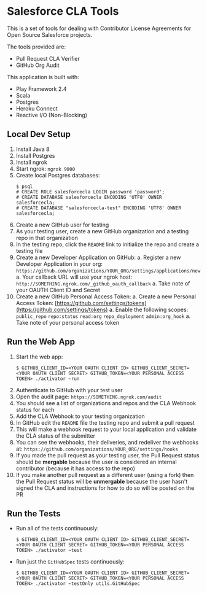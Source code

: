 Salesforce CLA Tools
====================

This is a set of tools for dealing with Contributor License Agreements for Open Source Salesforce projects.

The tools provided are:
- Pull Request CLA Verifier
- GitHub Org Audit

This application is built with:
- Play Framework 2.4
- Scala
- Postgres
- Heroku Connect
- Reactive I/O (Non-Blocking)


Local Dev Setup
---------------

1. Install Java 8
1. Install Postgres
1. Install ngrok
1. Start ngrok: `ngrok 9000`
1. Create local Postgres databases:
    ```
    $ psql
    # CREATE ROLE salesforcecla LOGIN password 'password';
    # CREATE DATABASE salesforcecla ENCODING 'UTF8' OWNER salesforcecla;
    # CREATE DATABASE "salesforcecla-test" ENCODING 'UTF8' OWNER salesforcecla;
    ```
1. Create a new GitHub user for testing
1. As your testing user, create a new GitHub organization and a testing repo in that organization
1. In the testing repo, click the `README` link to initialize the repo and create a testing file
1. Create a new Developer Application on GitHub:
    a. Register a new Developer Application in your org: `https://github.com/organizations/YOUR_ORG/settings/applications/new`
    a. Your callback URL will use your ngrok host: `http://SOMETHING.ngrok.com/_github_oauth_callback`
    a. Take note of your OAUTH Client ID and Secret
1. Create a new GitHub Personal Access Token:
    a. Create a new Personal Access Token: [https://github.com/settings/tokens](https://github.com/settings/tokens)
    a. Enable the following scopes: `public_repo` `repo:status` `read:org` `repo_deployment` `admin:org_hook`
    a. Take note of your personal access token


Run the Web App
---------------

1. Start the web app:
    ```
    $ GITHUB_CLIENT_ID=<YOUR OAUTH CLIENT ID> GITHUB_CLIENT_SECRET=<YOUR OAUTH CLIENT SECRET> GITHUB_TOKEN=<YOUR PERSONAL ACCESS TOKEN> ./activator ~run
    ```
1. Authenticate to GitHub with your test user
1. Open the audit page: `https://SOMETHING.ngrok.com/audit`
1. You should see a list of organizations and repos and the CLA Webhook status for each
1. Add the CLA Webhook to your testing organization
1. In GitHub edit the `README` file the testing repo and submit a pull request
1. This will make a webhook request to your local application and validate the CLA status of the submitter
1. You can see the webhooks, their deliveries, and redeliver the webhooks at: `https://github.com/organizations/YOUR_ORG/settings/hooks`
1. If you made the pull request as your testing user, the Pull Request status should be **mergable** because the user is considered an internal contributor (because it has access to the repo)
1. If you make another pull request as a different user (using a fork) then the Pull Request status will be **unmergable** because the user hasn't signed the CLA and instructions for how to do so will be posted on the PR


Run the Tests
-------------

- Run all of the tests continuously:
    ```
    $ GITHUB_CLIENT_ID=<YOUR OAUTH CLIENT ID> GITHUB_CLIENT_SECRET=<YOUR OAUTH CLIENT SECRET> GITHUB_TOKEN=<YOUR PERSONAL ACCESS TOKEN> ./activator ~test
    ```
- Run just the `GitHubSpec` tests continuously:
    ```
    $ GITHUB_CLIENT_ID=<YOUR OAUTH CLIENT ID> GITHUB_CLIENT_SECRET=<YOUR OAUTH CLIENT SECRET> GITHUB_TOKEN=<YOUR PERSONAL ACCESS TOKEN> ./activator ~testOnly utils.GitHubSpec
    ```